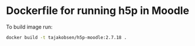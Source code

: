 # Dockerfile for running h5p in Moodle

To build image run:

```bash
docker build -t tajakobsen/h5p-moodle:2.7.18 .
```
